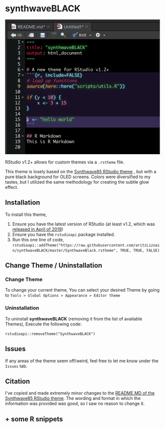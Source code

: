 # synthwaveBLACK

![](synthwaveBLACK_example.png)

RStudio v1.2+ allows for custom themes via a `.rstheme` file.


This theme is losely based on the [Synthwave85 RStudio theme](https://github.com/jnolis/synthwave85) , but with a pure black background for OLED screens.
Colors were diversified to my tastes, but I utilized the same methodology for creating the subtle glow effect.


## Installation
To install this theme,

1. Ensure you have the latest version of RStudio (at least v1.2, which was [released in April of 2019](https://blog.rstudio.com/2019/04/30/rstudio-1-2-release/))
2. Ensure you have the `rstudioapi` package installed.
3. Run this one line of code, `rstudioapi::addTheme("https://raw.githubusercontent.com/aritzLizoain/synthwaveBLACK/master/SynthwaveBlack.rstheme", TRUE, TRUE, FALSE)`


## Change Theme / Uninstallation

### Change Theme

To change your current theme, You can select your desired Theme by going to `Tools > Global Options > Appearance > Editor theme`

### Uninstallation

To uninstall **synthwaveBLACK** (removing it from the list of available Themes), Execute the following code:

`rstudioapi::removeTheme("SynthwaveBLACK")`


## Issues
If any areas of the theme seem off/weird, feel free to let me know under the `Issues` tab.


## Citation
I've copied and made extremely minor changes to the [README.MD of the Synthwave85 RStudio theme](https://github.com/jnolis/synthwave85/blob/master/readme.md).
The wording and format in which the information was provided was good, so I saw no reason to change it.

## + some R snippets
